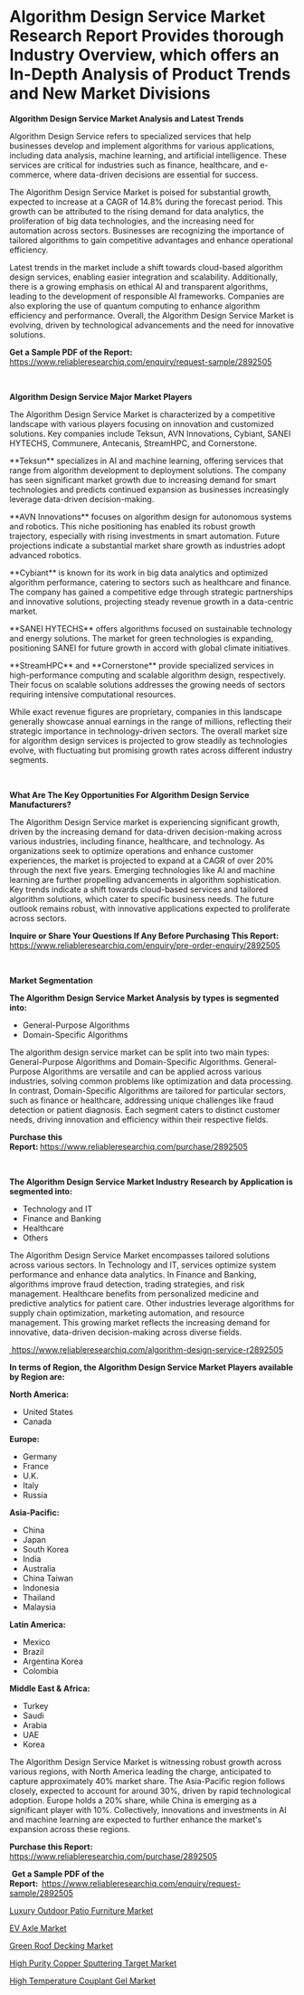 <p><h1>Algorithm Design Service Market Research Report Provides thorough Industry Overview, which offers an In-Depth Analysis of Product Trends and New Market Divisions</h1></p><p><strong>Algorithm Design Service Market Analysis and Latest Trends</strong></p>
<p><p>Algorithm Design Service refers to specialized services that help businesses develop and implement algorithms for various applications, including data analysis, machine learning, and artificial intelligence. These services are critical for industries such as finance, healthcare, and e-commerce, where data-driven decisions are essential for success. </p><p>The Algorithm Design Service Market is poised for substantial growth, expected to increase at a CAGR of 14.8% during the forecast period. This growth can be attributed to the rising demand for data analytics, the proliferation of big data technologies, and the increasing need for automation across sectors. Businesses are recognizing the importance of tailored algorithms to gain competitive advantages and enhance operational efficiency.</p><p>Latest trends in the market include a shift towards cloud-based algorithm design services, enabling easier integration and scalability. Additionally, there is a growing emphasis on ethical AI and transparent algorithms, leading to the development of responsible AI frameworks. Companies are also exploring the use of quantum computing to enhance algorithm efficiency and performance. Overall, the Algorithm Design Service Market is evolving, driven by technological advancements and the need for innovative solutions.</p></p>
<p><strong>Get a Sample PDF of the Report:&nbsp;</strong> <a href="https://www.reliableresearchiq.com/enquiry/request-sample/2892505?utm_campaign=1082&utm_medium=2&utm_source=Github&utm_content=ia&utm_term=15032025&utm_id=algorithm-design-service">https://www.reliableresearchiq.com/enquiry/request-sample/2892505</a></p>
<p>&nbsp;</p>
<p><strong>Algorithm Design Service Major Market Players</strong></p>
<p><p>The Algorithm Design Service Market is characterized by a competitive landscape with various players focusing on innovation and customized solutions. Key companies include Teksun, AVN Innovations, Cybiant, SANEI HYTECHS, Communere, Antecanis, StreamHPC, and Cornerstone. </p><p>**Teksun** specializes in AI and machine learning, offering services that range from algorithm development to deployment solutions. The company has seen significant market growth due to increasing demand for smart technologies and predicts continued expansion as businesses increasingly leverage data-driven decision-making.</p><p>**AVN Innovations** focuses on algorithm design for autonomous systems and robotics. This niche positioning has enabled its robust growth trajectory, especially with rising investments in smart automation. Future projections indicate a substantial market share growth as industries adopt advanced robotics.</p><p>**Cybiant** is known for its work in big data analytics and optimized algorithm performance, catering to sectors such as healthcare and finance. The company has gained a competitive edge through strategic partnerships and innovative solutions, projecting steady revenue growth in a data-centric market.</p><p>**SANEI HYTECHS** offers algorithms focused on sustainable technology and energy solutions. The market for green technologies is expanding, positioning SANEI for future growth in accord with global climate initiatives.</p><p>**StreamHPC** and **Cornerstone** provide specialized services in high-performance computing and scalable algorithm design, respectively. Their focus on scalable solutions addresses the growing needs of sectors requiring intensive computational resources.</p><p>While exact revenue figures are proprietary, companies in this landscape generally showcase annual earnings in the range of millions, reflecting their strategic importance in technology-driven sectors. The overall market size for algorithm design services is projected to grow steadily as technologies evolve, with fluctuating but promising growth rates across different industry segments.</p></p>
<p>&nbsp;</p>
<p><strong>What Are The Key Opportunities For Algorithm Design Service Manufacturers?</strong></p>
<p><p>The Algorithm Design Service market is experiencing significant growth, driven by the increasing demand for data-driven decision-making across various industries, including finance, healthcare, and technology. As organizations seek to optimize operations and enhance customer experiences, the market is projected to expand at a CAGR of over 20% through the next five years. Emerging technologies like AI and machine learning are further propelling advancements in algorithm sophistication. Key trends indicate a shift towards cloud-based services and tailored algorithm solutions, which cater to specific business needs. The future outlook remains robust, with innovative applications expected to proliferate across sectors.</p></p>
<p><strong>Inquire or Share Your Questions If Any Before Purchasing This Report:</strong> <a href="https://www.reliableresearchiq.com/enquiry/pre-order-enquiry/2892505?utm_campaign=1082&utm_medium=2&utm_source=Github&utm_content=ia&utm_term=15032025&utm_id=algorithm-design-service">https://www.reliableresearchiq.com/enquiry/pre-order-enquiry/2892505</a></p>
<p>&nbsp;</p>
<p><strong>Market Segmentation</strong></p>
<p><strong>The Algorithm Design Service Market Analysis by types is segmented into:</strong></p>
<p><ul><li>General-Purpose Algorithms</li><li>Domain-Specific Algorithms</li></ul></p>
<p><p>The algorithm design service market can be split into two main types: General-Purpose Algorithms and Domain-Specific Algorithms. General-Purpose Algorithms are versatile and can be applied across various industries, solving common problems like optimization and data processing. In contrast, Domain-Specific Algorithms are tailored for particular sectors, such as finance or healthcare, addressing unique challenges like fraud detection or patient diagnosis. Each segment caters to distinct customer needs, driving innovation and efficiency within their respective fields.</p></p>
<p><strong>Purchase this Report:&nbsp;</strong><a href="https://www.reliableresearchiq.com/purchase/2892505?utm_campaign=1082&utm_medium=2&utm_source=Github&utm_content=ia&utm_term=15032025&utm_id=algorithm-design-service">https://www.reliableresearchiq.com/purchase/2892505</a></p>
<p>&nbsp;</p>
<p><strong>The Algorithm Design Service Market Industry Research by Application is segmented into:</strong></p>
<p><ul><li>Technology and IT</li><li>Finance and Banking</li><li>Healthcare</li><li>Others</li></ul></p>
<p><p>The Algorithm Design Service Market encompasses tailored solutions across various sectors. In Technology and IT, services optimize system performance and enhance data analytics. In Finance and Banking, algorithms improve fraud detection, trading strategies, and risk management. Healthcare benefits from personalized medicine and predictive analytics for patient care. Other industries leverage algorithms for supply chain optimization, marketing automation, and resource management. This growing market reflects the increasing demand for innovative, data-driven decision-making across diverse fields.</p></p>
<p><a href="https://www.reliableresearchiq.com/algorithm-design-service-r2892505?utm_campaign=1082&utm_medium=2&utm_source=Github&utm_content=ia&utm_term=15032025&utm_id=algorithm-design-service">&nbsp;https://www.reliableresearchiq.com/algorithm-design-service-r2892505</a></p>
<p><strong>In terms of Region, the Algorithm Design Service Market Players available by Region are:</strong></p>
<p>
    <p> <strong> North America: </strong>
        <ul>
            <li>United States</li>
            <li>Canada</li>
        </ul>
        </p> 
    <p> <strong> Europe: </strong>
        <ul>
            <li>Germany</li>
            <li>France</li>
            <li>U.K.</li>
            <li>Italy</li>
            <li>Russia</li>
        </ul>
        </p> 
    <p> <strong> Asia-Pacific: </strong>
        <ul>
            <li>China</li>
            <li>Japan</li>
            <li>South Korea</li>
            <li>India</li>
            <li>Australia</li>
            <li>China Taiwan</li>
            <li>Indonesia</li>
            <li>Thailand</li>
            <li>Malaysia</li>
        </ul>
        </p> 
    <p> <strong> Latin America: </strong>
        <ul>
            <li>Mexico</li>
            <li>Brazil</li>
            <li>Argentina Korea</li>
            <li>Colombia</li>
        </ul>
        </p> 
    <p> <strong> Middle East & Africa: </strong>
        <ul>
            <li>Turkey</li>
            <li>Saudi</li>
            <li>Arabia</li>
            <li>UAE</li>
            <li>Korea</li>
        </ul>
    </p>
    </p>
<p><p>The Algorithm Design Service Market is witnessing robust growth across various regions, with North America leading the charge, anticipated to capture approximately 40% market share. The Asia-Pacific region follows closely, expected to account for around 30%, driven by rapid technological adoption. Europe holds a 20% share, while China is emerging as a significant player with 10%. Collectively, innovations and investments in AI and machine learning are expected to further enhance the market's expansion across these regions.</p></p>
<p><strong>Purchase this Report: </strong><a href="https://www.reliableresearchiq.com/purchase/2892505?utm_campaign=1082&utm_medium=2&utm_source=Github&utm_content=ia&utm_term=15032025&utm_id=algorithm-design-service">https://www.reliableresearchiq.com/purchase/2892505</a></p>
<p>&nbsp;<strong>Get a Sample PDF of the Report:&nbsp;&nbsp;</strong><a href="https://www.reliableresearchiq.com/enquiry/request-sample/2892505?utm_campaign=1082&utm_medium=2&utm_source=Github&utm_content=ia&utm_term=15032025&utm_id=algorithm-design-service">https://www.reliableresearchiq.com/enquiry/request-sample/2892505</a></p>
<p><strong></strong></p>
<p><p><a href="https://github.com/bocksovers0r/Market-Research-Report-List-1/blob/main/luxury-outdoor-patio-furniture-market.md?utm_campaign=1082&utm_medium=2&utm_source=Github&utm_content=ia&utm_term=15032025&utm_id=algorithm-design-service">Luxury Outdoor Patio Furniture Market</a></p><p><a href="https://github.com/saimntamiki/Market-Research-Report-List-1/blob/main/ev-axle-market.md?utm_campaign=1082&utm_medium=2&utm_source=Github&utm_content=ia&utm_term=15032025&utm_id=algorithm-design-service">EV Axle Market</a></p><p><a href="https://github.com/skoppmerlib9/Market-Research-Report-List-1/blob/main/green-roof-decking-market.md?utm_campaign=1082&utm_medium=2&utm_source=Github&utm_content=ia&utm_term=15032025&utm_id=algorithm-design-service">Green Roof Decking Market</a></p><p><a href="https://github.com/gambokaiohjr/Market-Research-Report-List-1/blob/main/high-purity-copper-sputtering-target-market.md?utm_campaign=1082&utm_medium=2&utm_source=Github&utm_content=ia&utm_term=15032025&utm_id=algorithm-design-service">High Purity Copper Sputtering Target Market</a></p><p><a href="https://github.com/aijazdeitzbq/Market-Research-Report-List-1/blob/main/high-temperature-couplant-gel-market.md?utm_campaign=1082&utm_medium=2&utm_source=Github&utm_content=ia&utm_term=15032025&utm_id=algorithm-design-service">High Temperature Couplant Gel Market</a></p></p>
